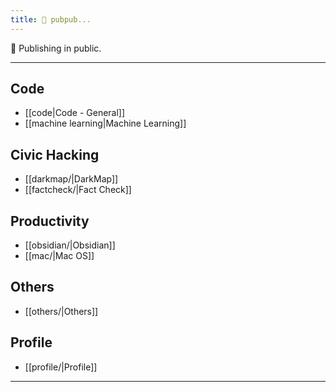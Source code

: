 ```yaml
---
title: 📠 pubpub...
---
```


📜  Publishing in public. 

---

## Code

- [[code|Code - General]]
- [[machine learning|Machine Learning]]

## Civic Hacking

- [[darkmap/|DarkMap]]
- [[factcheck/|Fact Check]]

## Productivity

- [[obsidian/|Obsidian]]
- [[mac/|Mac OS]]

## Others

- [[others/|Others]]

## Profile

- [[profile/|Profile]]

--- 




